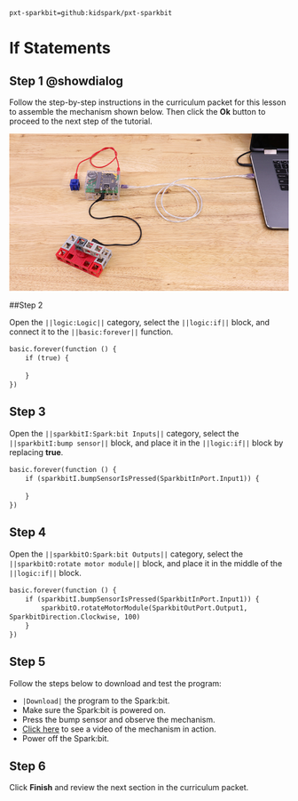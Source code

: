 ```package
pxt-sparkbit=github:kidspark/pxt-sparkbit
```

# If Statements

## Step 1 @showdialog

Follow the step-by-step instructions in the curriculum packet for this lesson to assemble the mechanism shown below. Then click the **Ok** button to proceed to the next step of the tutorial.

![if-statements-1](https://raw.githubusercontent.com/KidSpark/tutorials/master/assets/2-2-if-statements-1.png)

##Step 2

Open the ``||logic:Logic||`` category, select the ``||logic:if||`` block, and connect it to the ``||basic:forever||`` function.

``` blocks
basic.forever(function () {
    if (true) {
    	
    }
})
```

## Step 3

Open the ``||sparkbitI:Spark:bit Inputs||`` category, select the ``||sparkbitI:bump sensor||`` block, and place it in the ``||logic:if||`` block by replacing **true**.

```blocks
basic.forever(function () {
    if (sparkbitI.bumpSensorIsPressed(SparkbitInPort.Input1)) {
    	
    }
})
```

## Step 4

Open the ``||sparkbitO:Spark:bit Outputs||`` category, select the ``||sparkbitO:rotate motor module||`` block, and place it in the middle of the ``||logic:if||`` block.

```blocks
basic.forever(function () {
    if (sparkbitI.bumpSensorIsPressed(SparkbitInPort.Input1)) {
        sparkbitO.rotateMotorModule(SparkbitOutPort.Output1, SparkbitDirection.Clockwise, 100)
    }
})
```

## Step 5

Follow the steps below to download and test the program:
* ``|Download|`` the program to the Spark:bit.
* Make sure the Spark:bit is powered on.
* Press the bump sensor and observe the mechanism.
* [Click here](https://youtu.be/29-e-DE9Xeg) to see a video of the mechanism in action.
* Power off the Spark:bit.

## Step 6

Click **Finish** and review the next section in the curriculum packet.